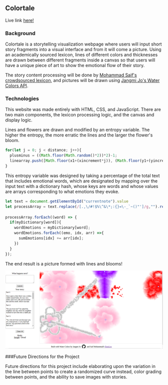## Colortale

Live link <a href="angrobertsh.github.io/colortale">here!</a>

### Background

Colortale is a storytelling visualization webpage where users will input short story fragments into a visual interface and from it will come a picture. Using an academically sourced lexicon, lines of different colors and thicknesses are drawn between different fragments inside a canvas so that users will have a unique piece of art to show the emotional flow of their story.

The story content processing will be done by <a href="http://saifmohammad.com/WebPages/NRC-Emotion-Lexicon.htm">Mohammad Saif's crowdsourced lexicon</a>, and pictures will be drawn using <a href="https://github.com/evdel720/watercolor">Jangmi Jo's Water Colors API</a>.

### Technologies

This website was made entirely with HTML, CSS, and JavaScript. There are two main components, the lexicon processing logic, and the canvas and display logic.

Lines and flowers are drawn and modified by an entropy variable. The higher the entropy, the more erratic the lines and the larger the flower's bloom.

```JavaScript
for(let j = 0; j < distance; j++){
  plusminus = ((Math.floor(Math.random()*2))*2)-1;
  linearray.push([Math.floor(x1+(xincrement*j)), (Math.floor(y1+(yincrement*j)+(Math.random()*entropy))*plusminus)]);
}
 ```

This entropy variable was designed by taking a percentage of the total text that includes emotional words, which are designated by mapping over the input text with a dictionary hash, whose keys are words and whose values are arrays corresponding to what emotions they evoke.

```JavaScript
let text = document.getElementById("currentnote").value
let processArray = text.replace(/[.,\/#!$%\^&\*;:{}=\-_`~()"']/g,"").replace(/\s{2,}/g," ").split(" ");

processArray.forEach((word) => {
  if(myDictionary[word]){
    wordEmotions = myDictionary[word];
    wordEmotions.forEach((emo, idx, arr) =>{
      sumEmotions[idx] += arr[idx];
    })
  }
});
```

The end result is a picture formed with lines and blooms!

![upload screenshot](./docs/images/colortale.png)

###Future Directions for the Project

Future directions for this project include elaborating upon the variation in the line between points to create a randomized curve instead, color grading between points, and the ability to save images with stories.
